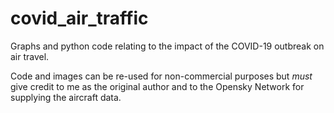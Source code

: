 # covid_air_traffic
Graphs and python code relating to the impact of the COVID-19 outbreak on air travel.

Code and images can be re-used for non-commercial purposes but *must* give credit to me as the original author and to the Opensky Network for supplying the aircraft data.
